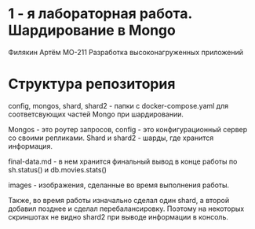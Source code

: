 # 1 - я лабораторная работа. Шардирование в Mongo
Филякин Артём МО-211 Разработка высоконагруженных приложений

# Структура репозитория
config, mongos, shard, shard2 - папки с docker-compose.yaml для соответсвующих частей Mongo при шардировании. 

Mongos - это роутер запросов, config - это конфигурационный сервер со своими репликами. Shard и shard2 - шарды, где хранится информация.

final-data.md - в нем хранится финальный вывод в конце работы по sh.status() и db.movies.stats()

images - изображения, сделанные во время выполнения работы.

Также, во время работы изначально сделал один shard, а второй добавил позднее и сделал перебалансировку. Поэтому на некоторых скриншотах не видно shard2 при выводе информации в консоль.
